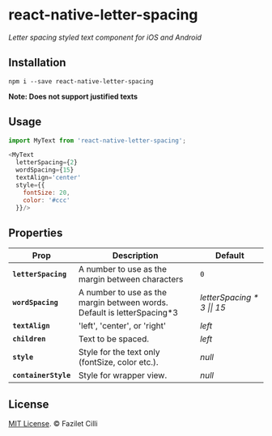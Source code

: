 # react-native-letter-spacing
*Letter spacing styled text component for iOS and Android*

## Installation

```npm i --save react-native-letter-spacing```


**Note: Does not support justified texts**


## Usage

```js
import MyText from 'react-native-letter-spacing';

<MyText
  letterSpacing={2}
  wordSpacing={15}
  textAlign='center'
  style={{
    fontSize: 20,
    color: '#ccc'
  }}/>
```

## Properties

| Prop | Description | Default |
|---|---|---|
|**`letterSpacing`**|A number to use as the margin between characters|`0`|
|**`wordSpacing`**|A number to use as the margin between words. Default is letterSpacing\*3|*letterSpacing \* 3 \|\| 15*|
|**`textAlign`**|'left', 'center', or 'right'|*left*|
|**`children`**|Text to be spaced.|*left*|
|**`style`**|Style for the text only (fontSize, color etc.).|*null*|
|**`containerStyle`**|Style for wrapper view.|*null*|



## License

[MIT License](http://opensource.org/licenses/mit-license.html). © Fazilet Cilli
